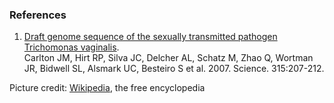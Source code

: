 ### References

1.  [Draft genome sequence of the sexually transmitted pathogen
    Trichomonas vaginalis](http://europepmc.org/abstract/MED/17218520).\
    Carlton JM, Hirt RP, Silva JC, Delcher AL, Schatz M, Zhao Q, Wortman
    JR, Bidwell SL, Alsmark UC, Besteiro S et al. 2007. Science.
    315:207-212.

Picture credit:
[Wikipedia](https://commons.wikimedia.org/wiki/File:Trichomonas_vaginalis_phase_contrast_microscopy.jpg),
the free encyclopedia
